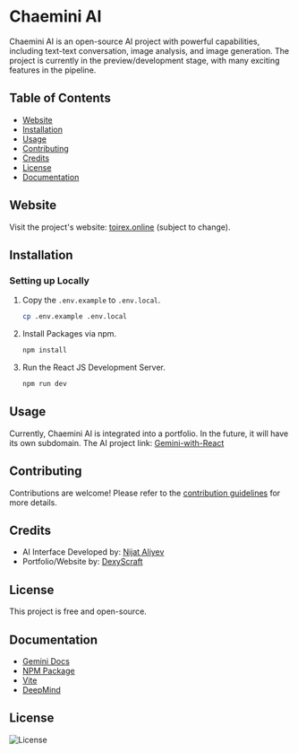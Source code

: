 # Chaemini AI

Chaemini AI is an open-source AI project with powerful capabilities, including text-text conversation, image analysis, and image generation. The project is currently in the preview/development stage, with many exciting features in the pipeline.

## Table of Contents

- [Website](#website)
- [Installation](#installation)
- [Usage](#usage)
- [Contributing](#contributing)
- [Credits](#credits)
- [License](#license)
- [Documentation](#documentation)

## Website

Visit the project's website: [toirex.online](https://www.toirex.online) (subject to change).

## Installation

### Setting up Locally

1. Copy the `.env.example` to `.env.local`.

    ```bash
    cp .env.example .env.local
    ```

2. Install Packages via npm.

    ```bash
    npm install
    ```

3. Run the React JS Development Server.

    ```bash
    npm run dev
    ```

## Usage

Currently, Chaemini AI is integrated into a portfolio. In the future, it will have its own subdomain. The AI project link: [Gemini-with-React](https://github.com/DexyScraft/Gemini-with-React)

## Contributing

Contributions are welcome! Please refer to the [contribution guidelines](CONTRIBUTING.md) for more details.

## Credits

- AI Interface Developed by: [Nijat Aliyev](https://github.com/Developer-Nijat/)
- Portfolio/Website by: [DexyScraft](https://github.com/DexyScraft)

## License

This project is free and open-source.

## Documentation

- [Gemini Docs](https://ai.google.dev/docs)
- [NPM Package](https://www.npmjs.com/package/@google/generative-ai)
- [Vite](https://vitejs.dev/)
- [DeepMind](https://deepmind.google/)

## License

![License](https://img.shields.io/badge/license-Free-brightgreen)
